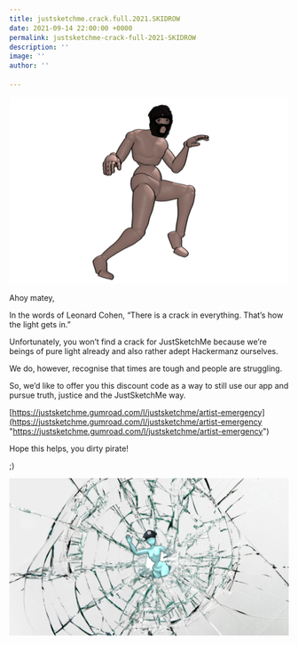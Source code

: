 ```yaml
---
title: justsketchme.crack.full.2021.SKIDROW
date: 2021-09-14 22:00:00 +0000
permalink: justsketchme-crack-full-2021-SKIDROW
description: ''
image: ''
author: ''

---
```

![](/uploads/untitled_artwork-2.png)

Ahoy matey,

In the words of Leonard Cohen, “There is a crack in everything. That’s how the light gets in.”

Unfortunately, you won’t find a crack for JustSketchMe because we’re beings of pure light already and also rather adept Hackermanz ourselves.

We do, however, recognise that times are tough and people are struggling.

So, we’d like to offer you this discount code as a way to still use our app and pursue truth, justice and the JustSketchMe way.

[https://justsketchme.gumroad.com/l/justsketchme/artist-emergency](https://justsketchme.gumroad.com/l/justsketchme/artist-emergency "https://justsketchme.gumroad.com/l/justsketchme/artist-emergency")

Hope this helps, you dirty pirate!

;)

![](/uploads/blogimages-planetary.png)